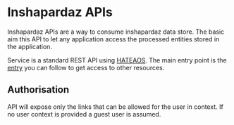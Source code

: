 # Inshapardaz APIs #

Inshapardaz APIs are a way to consume inshapardaz data store. The basic aim this API to let any application access the processed entities stored in the application.

Service is a standard REST API using [HATEAOS](https://en.wikipedia.org/wiki/HATEOAS). The main entry point is the [entry](docs/entry.md) you can follow  to get access to other resources.

## Authorisation

API will expose only the links that can be allowed for the user in context. If no user context is provided a guest user is assumed.
